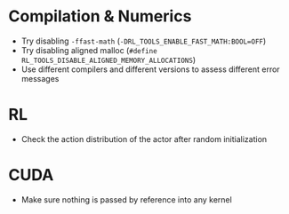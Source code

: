 # Compilation & Numerics 
- Try disabling `-ffast-math` (`-DRL_TOOLS_ENABLE_FAST_MATH:BOOL=OFF`)
- Try disabling aligned malloc (`#define RL_TOOLS_DISABLE_ALIGNED_MEMORY_ALLOCATIONS`)
- Use different compilers and different versions to assess different error messages
# RL
- Check the action distribution of the actor after random initialization
# CUDA
- Make sure nothing is passed by reference into any kernel